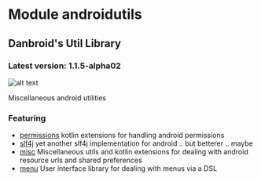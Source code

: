# Module androidutils

## Danbroid's Util Library

### Latest version: 1.1.5-alpha02

![alt text](https://jitpack.io/v/danbrough/androidutils.svg "Version Logo")

Miscellaneous android utilities


### Featuring

* [permissions](./permissions)  kotlin extensions for handling android permissions
* [slf4j](./slf4j) yet another slf4j implementation for android .. but betterer .. maybe
* [misc](./misc) Miscellaneous utils and kotlin extensions for dealing with android resource urls and shared preferences
* [menu](./menu) User interface library for dealing with menus via a DSL




